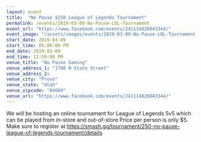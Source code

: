 ```yaml
---
layout: event
title:  "No Pause $250 League of Legends Tournament"
permalink: /events/2019-03-09-No-Pause-LOL-Tournament
event_url: "https://www.facebook.com/events/241114826843344/"
event_image: "/assets/images/events/2019-03-09-No-Pause-LOL-Tournament.jpg"
start_date: 2019-03-09
start_time: 05:00:00 PM
end_date: 2019-03-09
end_time: 11:59:00 PM
venue_title: "No Pause Gaming"
venue_address_1: "1700 N State Street"
venue_address_2:
venue_city: "Provo"
venue_state: "Utah"
venue_zipcode: "84604"
venue_url: "https://www.facebook.com/events/241114826843344/"
---
```


We will be hosting an online tournament for League of Legends 5v5 which can be played from in-store and out-of-store
Price per person is only $5. 
Make sure to register at https://smash.gg/tournament/250-no-pause-league-of-legends-tournament/details 